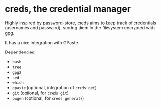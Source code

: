 creds, the credential manager
=============================

Highly inspired by password-store, creds aims to keep track of credentials (usernames and password),
storing them in the filesystem encrypted with gpg.

It has a nice integration with GPaste.

Dependencies:

- `bash`
- `tree`
- `gpg2`
- `sed`
- `which`
- `gpaste` (optional, integration of `creds get`)
- `git` (optional, for `creds git`)
- `pwgen` (optional, for `creds generate`)
